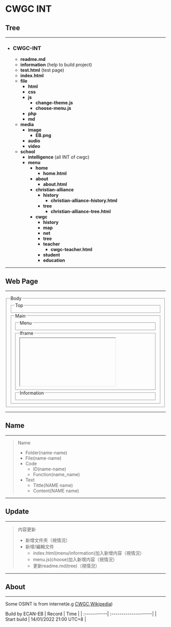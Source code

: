 # **CWGC INT**
## Tree
***
* ### CWGC-INT
    * **readme.md**
    * **information** (help to build project)
    * **test.html** (test page)
    * **index.html**
    * **file**
        * **html**
        * **css**
        * **js**
            * **change-theme.js**
            * **choose-menu.js**
        * **php**
        * **md**
    * **media**
        * **image**
            * **EB.png**
        * **audio**
        * **video**
    * **school**
        * **intelligence** (all INT of cwgc)
        * **menu**
            * **home**
                * **home.html**
            * **about**
                * **about.html**
            * **christian-alliance**
                * **history**
                    * **christian-alliance-history.html**
                * **tree**
                    * **christian-alliance-tree.html**
            * **cwgc**
                * **history**
                * **map**
                * **net**
                * **tree**
                * **teacher**
                    * **cwgc-teacher.html**
                * **student**
                * **education**
***
## Web Page
***
<fieldset>
    <legend>Body</legend>
    <fieldset>
        <legend>Top</legend>
    </fieldset>
    <fieldset>
        <legend>Main</legend>
        <fieldset>
            <legend>Menu</legend>
        </fieldset>
        <fieldset>
            <legend>Iframe</legend>
            <iframe></iframe>
        </fieldset>
        <fieldset>
            <legend>Information</legend>
        </fieldset>
    </fieldset>
</fieldset>

***
## Name
***
>Name
>* Folder(name-name)
>* File(name-name)
>* Code
>   * ID(name-name)
>   * Function(name_name)
>* Text
>   * Tittle(NAME name)
>   * Content(NAME name)
***
## Update
***
>内容更新 
>* 新增文件夾（視情況） 
>* 新增/編輯文件    
>   * index.html(menu/information)加入新增内容（視情況）  
>   * menu.js(choose)加入新增内容（視情況）
>   * 更新readme.md(tree)（視情況）
***
## About
***
Some OSINT is from internet(e.g [CWGC](http://www.cwgc.edu.hk/),[Wikipedia](https://www.wikipedia.org/))

Build by ECAN-EB
| Record      | Time                 |
| :-----------| :--------------------|
| Start build | 14/01/2022 21:00 UTC+8 |
